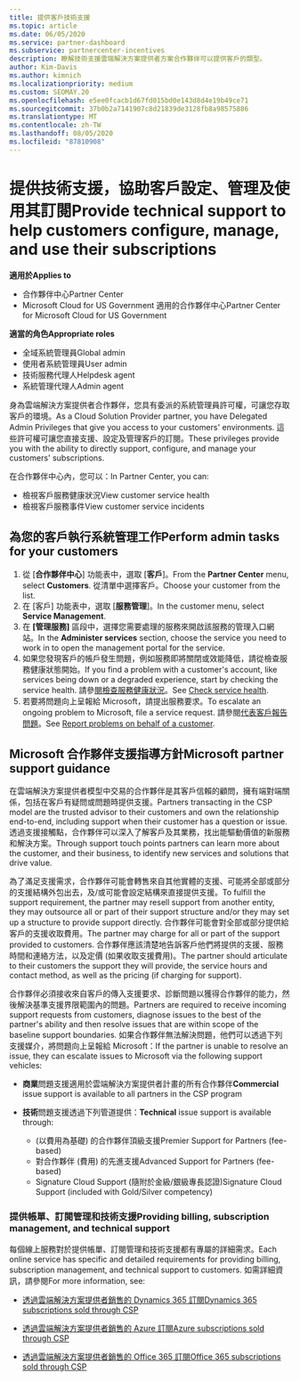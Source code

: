 ```yaml
---
title: 提供客戶技術支援
ms.topic: article
ms.date: 06/05/2020
ms.service: partner-dashboard
ms.subservice: partnercenter-incentives
description: 瞭解技術支援雲端解決方案提供者方案合作夥伴可以提供客戶的類型。
author: Kim-Davis
ms.author: kimnich
ms.localizationpriority: medium
ms.custom: SEOMAY.20
ms.openlocfilehash: e5ee0fcacb1d67fd015bd0e143d8d4e19b49ce71
ms.sourcegitcommit: 37b0b2a7141907c8d21839de3128fb8a98575886
ms.translationtype: MT
ms.contentlocale: zh-TW
ms.lasthandoff: 08/05/2020
ms.locfileid: "87810908"
---
```

# <a name="provide-technical-support-to-help-customers-configure-manage-and-use-their-subscriptions"></a><span data-ttu-id="56dc4-103">提供技術支援，協助客戶設定、管理及使用其訂閱</span><span class="sxs-lookup"><span data-stu-id="56dc4-103">Provide technical support to help customers configure, manage, and use their subscriptions</span></span>

<span data-ttu-id="56dc4-104">**適用於**</span><span class="sxs-lookup"><span data-stu-id="56dc4-104">**Applies to**</span></span>

- <span data-ttu-id="56dc4-105">合作夥伴中心</span><span class="sxs-lookup"><span data-stu-id="56dc4-105">Partner Center</span></span>
- <span data-ttu-id="56dc4-106">Microsoft Cloud for US Government 適用的合作夥伴中心</span><span class="sxs-lookup"><span data-stu-id="56dc4-106">Partner Center for Microsoft Cloud for US Government</span></span>

<span data-ttu-id="56dc4-107">**適當的角色**</span><span class="sxs-lookup"><span data-stu-id="56dc4-107">**Appropriate roles**</span></span>
- <span data-ttu-id="56dc4-108">全域系統管理員</span><span class="sxs-lookup"><span data-stu-id="56dc4-108">Global admin</span></span>
- <span data-ttu-id="56dc4-109">使用者系統管理員</span><span class="sxs-lookup"><span data-stu-id="56dc4-109">User admin</span></span>
- <span data-ttu-id="56dc4-110">技術服務代理人</span><span class="sxs-lookup"><span data-stu-id="56dc4-110">Helpdesk agent</span></span>
- <span data-ttu-id="56dc4-111">系統管理代理人</span><span class="sxs-lookup"><span data-stu-id="56dc4-111">Admin agent</span></span>

<span data-ttu-id="56dc4-112">身為雲端解決方案提供者合作夥伴，您具有委派的系統管理員許可權，可讓您存取客戶的環境。</span><span class="sxs-lookup"><span data-stu-id="56dc4-112">As a Cloud Solution Provider partner, you have Delegated Admin Privileges that give you access to your customers' environments.</span></span> <span data-ttu-id="56dc4-113">這些許可權可讓您直接支援、設定及管理客戶的訂閱。</span><span class="sxs-lookup"><span data-stu-id="56dc4-113">These privileges provide you with the ability to directly support, configure, and manage your customers' subscriptions.</span></span>

<span data-ttu-id="56dc4-114">在合作夥伴中心內，您可以：</span><span class="sxs-lookup"><span data-stu-id="56dc4-114">In Partner Center, you can:</span></span>

- <span data-ttu-id="56dc4-115">檢視客戶服務健康狀況</span><span class="sxs-lookup"><span data-stu-id="56dc4-115">View customer service health</span></span>
- <span data-ttu-id="56dc4-116">檢視客戶服務事件</span><span class="sxs-lookup"><span data-stu-id="56dc4-116">View customer service incidents</span></span>

## <a name="perform-admin-tasks-for-your-customers"></a><span data-ttu-id="56dc4-117">為您的客戶執行系統管理工作</span><span class="sxs-lookup"><span data-stu-id="56dc4-117">Perform admin tasks for your customers</span></span>

1. <span data-ttu-id="56dc4-118">從 [**合作夥伴中心**] 功能表中，選取 [**客戶**]。</span><span class="sxs-lookup"><span data-stu-id="56dc4-118">From the **Partner Center** menu, select **Customers**.</span></span> <span data-ttu-id="56dc4-119">從清單中選擇客戶。</span><span class="sxs-lookup"><span data-stu-id="56dc4-119">Choose your customer from the list.</span></span>
2. <span data-ttu-id="56dc4-120">在 [客戶] 功能表中，選取 [**服務管理**]。</span><span class="sxs-lookup"><span data-stu-id="56dc4-120">In the customer menu, select **Service Management**.</span></span>
3. <span data-ttu-id="56dc4-121">在 **\[管理服務\]** 區段中，選擇您需要處理的服務來開啟該服務的管理入口網站。</span><span class="sxs-lookup"><span data-stu-id="56dc4-121">In the **Administer services** section, choose the service you need to work in to open the management portal for the service.</span></span>
4. <span data-ttu-id="56dc4-122">如果您發現客戶的帳戶發生問題，例如服務即將關閉或效能降低，請從檢查服務健康狀態開始。</span><span class="sxs-lookup"><span data-stu-id="56dc4-122">If you find a problem with a customer's account, like services being down or a degraded experience, start by checking the service health.</span></span> <span data-ttu-id="56dc4-123">請參[閱檢查服務健康狀況](check-service-health.md)。</span><span class="sxs-lookup"><span data-stu-id="56dc4-123">See [Check service health](check-service-health.md).</span></span>
5. <span data-ttu-id="56dc4-124">若要將問題向上呈報給 Microsoft，請提出服務要求。</span><span class="sxs-lookup"><span data-stu-id="56dc4-124">To escalate an ongoing problem to Microsoft, file a service request.</span></span> <span data-ttu-id="56dc4-125">請參閱[代表客戶報告問題](report-problems-on-behalf-of-a-customer.md)。</span><span class="sxs-lookup"><span data-stu-id="56dc4-125">See [Report problems on behalf of a customer](report-problems-on-behalf-of-a-customer.md).</span></span>

## <a name="microsoft-partner-support-guidance"></a><span data-ttu-id="56dc4-126">Microsoft 合作夥伴支援指導方針</span><span class="sxs-lookup"><span data-stu-id="56dc4-126">Microsoft partner support guidance</span></span>

<span data-ttu-id="56dc4-127">在雲端解決方案提供者模型中交易的合作夥伴是其客戶信賴的顧問，擁有端對端關係，包括在客戶有疑問或問題時提供支援。</span><span class="sxs-lookup"><span data-stu-id="56dc4-127">Partners transacting in the CSP model are the trusted advisor to their customers and own the relationship end-to-end, including support when their customer has a question or issue.</span></span> <span data-ttu-id="56dc4-128">透過支援接觸點，合作夥伴可以深入了解客戶及其業務，找出能驅動價值的新服務和解決方案。</span><span class="sxs-lookup"><span data-stu-id="56dc4-128">Through support touch points partners can learn more about the customer, and their business, to identify new services and solutions that drive value.</span></span>

<span data-ttu-id="56dc4-129">為了滿足支援需求，合作夥伴可能會轉售來自其他實體的支援、可能將全部或部分的支援結構外包出去，及/或可能會設定結構來直接提供支援。</span><span class="sxs-lookup"><span data-stu-id="56dc4-129">To fulfill the support requirement, the partner may resell support from another entity, they may outsource all or part of their support structure and/or they may set up a structure to provide support directly.</span></span>  <span data-ttu-id="56dc4-130">合作夥伴可能會對全部或部分提供給客戶的支援收取費用。</span><span class="sxs-lookup"><span data-stu-id="56dc4-130">The partner may charge for all or part of the support provided to customers.</span></span> <span data-ttu-id="56dc4-131">合作夥伴應該清楚地告訴客戶他們將提供的支援、服務時間和連絡方法，以及定價 (如果收取支援費用)。</span><span class="sxs-lookup"><span data-stu-id="56dc4-131">The partner should articulate to their customers the support they will provide, the service hours and contact method, as well as the pricing (if charging for support).</span></span> 

<span data-ttu-id="56dc4-132">合作夥伴必須接收來自客戶的傳入支援要求、診斷問題以獲得合作夥伴的能力，然後解決基準支援界限範圍內的問題。</span><span class="sxs-lookup"><span data-stu-id="56dc4-132">Partners are required to receive incoming support requests from customers, diagnose issues to the best of the partner's ability and then resolve issues that are within scope of the baseline support boundaries.</span></span> <span data-ttu-id="56dc4-133">如果合作夥伴無法解決問題，他們可以透過下列支援媒介，將問題向上呈報給 Microsoft：</span><span class="sxs-lookup"><span data-stu-id="56dc4-133">If the partner is unable to resolve an issue, they can escalate issues to Microsoft via the following support vehicles:</span></span>

- <span data-ttu-id="56dc4-134">**商業**問題支援適用於雲端解決方案提供者計畫的所有合作夥伴</span><span class="sxs-lookup"><span data-stu-id="56dc4-134">**Commercial** issue support is available to all partners in the CSP program</span></span>

- <span data-ttu-id="56dc4-135">**技術**問題支援透過下列管道提供：</span><span class="sxs-lookup"><span data-stu-id="56dc4-135">**Technical** issue support is available through:</span></span>

  - <span data-ttu-id="56dc4-136"> (以費用為基礎) 的合作夥伴頂級支援</span><span class="sxs-lookup"><span data-stu-id="56dc4-136">Premier Support for Partners (fee-based)</span></span>
  - <span data-ttu-id="56dc4-137">對合作夥伴 (費用) 的先進支援</span><span class="sxs-lookup"><span data-stu-id="56dc4-137">Advanced Support for Partners (fee-based)</span></span>
  - <span data-ttu-id="56dc4-138">Signature Cloud Support (隨附於金級/銀級專長認證)</span><span class="sxs-lookup"><span data-stu-id="56dc4-138">Signature Cloud Support (included with Gold/Silver competency)</span></span>

### <a name="providing-billing-subscription-management-and-technical-support"></a><span data-ttu-id="56dc4-139">提供帳單、訂閱管理和技術支援</span><span class="sxs-lookup"><span data-stu-id="56dc4-139">Providing billing, subscription management, and technical support</span></span> 

<span data-ttu-id="56dc4-140">每個線上服務對於提供帳單、訂閱管理和技術支援都有專屬的詳細需求。</span><span class="sxs-lookup"><span data-stu-id="56dc4-140">Each online service has specific and detailed requirements for providing billing, subscription management, and technical support to customers.</span></span> <span data-ttu-id="56dc4-141">如需詳細資訊，請參閱</span><span class="sxs-lookup"><span data-stu-id="56dc4-141">For more information, see:</span></span>

- [<span data-ttu-id="56dc4-142">透過雲端解決方案提供者銷售的 Dynamics 365 訂閱</span><span class="sxs-lookup"><span data-stu-id="56dc4-142">Dynamics 365 subscriptions sold through CSP</span></span>](https://www.microsoftpartnercommunity.com/t5/CSP/Microsoft-Partner-Support-Guidance/m-p/5262#M30)

- [<span data-ttu-id="56dc4-143">透過雲端解決方案提供者銷售的 Azure 訂閱</span><span class="sxs-lookup"><span data-stu-id="56dc4-143">Azure subscriptions sold through CSP</span></span>](https://www.microsoftpartnercommunity.com/t5/CSP/Microsoft-Partner-Support-Guidance/m-p/5263#M31)

- [<span data-ttu-id="56dc4-144">透過雲端解決方案提供者銷售的 Office 365 訂閱</span><span class="sxs-lookup"><span data-stu-id="56dc4-144">Office 365 subscriptions sold through CSP</span></span>](https://www.microsoftpartnercommunity.com/t5/CSP/Microsoft-Partner-Support-Guidance/m-p/5264#M32)
